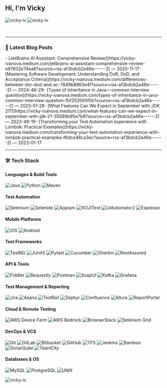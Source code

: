 ## Hi, I'm Vicky

<p><img align="left" src="https://github-readme-stats.vercel.app/api?username=vicky-iv&show_icons=true&hide=stars&locale=en&title_color=291971&border_radius=15&icon_color=9a84ff" alt="vicky-iv" /></p>

<p><img align="center" src="https://github-readme-stats.vercel.app/api/top-langs?username=vicky-iv&show_icons=true&locale=en&title_color=291971&border_radius=15&hide=php&layout=compact" alt="vicky-iv" /></p>
<br/>

---

### 📝 Latest Blog Posts
<!-- BLOG-POST-LIST:START -->- [JetBrains AI Assistant: Comprehensive Review](https://vicky-ivanova.medium.com/jetbrains-ai-assistant-comprehensive-review-e87602e74ea6?source=rss-af3bdcb2a46e------2) — 2025-11-17- [Mastering Software Development: Understanding DoR, DoD, and Acceptance Criteria](https://vicky-ivanova.medium.com/differences-between-dor-dod-and-ac-7849b8963e4f?source=rss-af3bdcb2a46e------2) — 2024-46-29- [Types of inheritance in Java — common interview question](https://vicky-ivanova.medium.com/types-of-inheritance-in-java-common-interview-question-fbf353565f5b?source=rss-af3bdcb2a46e------2) — 2023-51-28- [What Features Can We Expect in September with JDK 21?](https://vicky-ivanova.medium.com/what-features-can-we-expect-in-september-with-jdk-21-35089b95e7b8?source=rss-af3bdcb2a46e------2) — 2023-48-19- [Transforming your Test Automation experience with Lombok: Practical Examples](https://vicky-ivanova.medium.com/transforming-your-test-automation-experience-with-lombok-practical-examples-f6dce48ca3ec?source=rss-af3bdcb2a46e------2) — 2023-01-17<!-- BLOG-POST-LIST:END -->

---

### 🛠️ Tech Stack

#### Languages & Build Tools
![Java](https://img.shields.io/badge/Java-f5c4a5?style=for-the-badge&logo=openjdk&logoColor=9b3d1a)
![Python](https://img.shields.io/badge/Python-d6ecf5?style=for-the-badge&logo=python&logoColor=3776AB)
![Maven](https://img.shields.io/badge/Maven-f4c2c2?style=for-the-badge&logo=apachemaven&logoColor=9c2626)

#### Test Automation
![Selenium](https://img.shields.io/badge/Selenium-c5e8c8?style=for-the-badge&logo=selenium&logoColor=3d7d40)
![Selenide](https://img.shields.io/badge/Selenide-b8d8f0?style=for-the-badge&logo=selenide&logoColor=2f5f8f)
![Appium](https://img.shields.io/badge/Appium-e6ccf5?style=for-the-badge&logo=appium&logoColor=732d91)
![XCUITest](https://img.shields.io/badge/XCUITest-f2d9f2?style=for-the-badge&logo=apple&logoColor=5a5a5a)
![UiAutomator2](https://img.shields.io/badge/UiAutomator2-d1f0d1?style=for-the-badge&logo=android&logoColor=3a9d3d)
![Espresso](https://img.shields.io/badge/Espresso-f9e0b5?style=for-the-badge&logo=android&logoColor=5c8f4f)

#### Mobile Platforms
![iOS](https://img.shields.io/badge/iOS-e6e6fa?style=for-the-badge&logo=apple&logoColor=5a5a5a)
![Android](https://img.shields.io/badge/Android-d9f2d9?style=for-the-badge&logo=android&logoColor=3a9d3d)

#### Test Frameworks
![TestNG](https://img.shields.io/badge/TestNG-f7d9c4?style=for-the-badge&logo=testng&logoColor=c45a2e)
![JUnit5](https://img.shields.io/badge/JUnit%205-cbe2c5?style=for-the-badge&logo=junit5&logoColor=3a5a40)
![Pytest](https://img.shields.io/badge/Pytest-d6ecf5?style=for-the-badge&logo=pytest&logoColor=0a9edc)
![Cucumber](https://img.shields.io/badge/Cucumber-d0eac6?style=for-the-badge&logo=cucumber&logoColor=3c8031)
![Gherkin](https://img.shields.io/badge/Gherkin-f4e1d2?style=for-the-badge&logo=gherkin&logoColor=6a4e42)
![RestAssured](https://img.shields.io/badge/RestAssured-cbe2c5?style=for-the-badge&logo=java&logoColor=0a7c2f)

#### API & Tools
![Fiddler](https://img.shields.io/badge/Fiddler-fce6cc?style=for-the-badge&logo=fiddler&logoColor=5c8a3c)
![Requestly](https://img.shields.io/badge/Requestly-f4d9e7?style=for-the-badge&logo=requestly&logoColor=cc2f7a)
![Postman](https://img.shields.io/badge/Postman-f7d9c4?style=for-the-badge&logo=postman&logoColor=FF6C37)
![SoapUI](https://img.shields.io/badge/SoapUI-d9f2f0?style=for-the-badge&logo=soapui&logoColor=009688)
![Kafka](https://img.shields.io/badge/Kafka-e6e6e6?style=for-the-badge&logo=apachekafka&logoColor=231F20)
![Grafana](https://img.shields.io/badge/Grafana-fce6cc?style=for-the-badge&logo=grafana&logoColor=F46800)

#### Test Management & Reporting
![Jira](https://img.shields.io/badge/Jira-d6ecf5?style=for-the-badge&logo=jira&logoColor=0052CC)
![Asana](https://img.shields.io/badge/Asana-fce6cc?style=for-the-badge&logo=asana&logoColor=fc636b)
![TestRail](https://img.shields.io/badge/TestRail-ded6f5?style=for-the-badge&logo=testrail&logoColor=4a3d9d)
![Zephyr](https://img.shields.io/badge/Zephyr-e5f2d9?style=for-the-badge&logo=zephyr&logoColor=4f772d)
![Confluence](https://img.shields.io/badge/Confluence-d7e5f0?style=for-the-badge&logo=confluence&logoColor=172B4D)
![Allure](https://img.shields.io/badge/Allure-fce6e6?style=for-the-badge&logo=allure&logoColor=ff4081)
![ReportPortal](https://img.shields.io/badge/ReportPortal-e6e6fa?style=for-the-badge&logo=reportportal&logoColor=5e35b1)

#### Cloud & Remote Testing
![AWS Device Farm](https://img.shields.io/badge/AWS%20Device%20Farm-f7e7d7?style=for-the-badge&logo=amazonaws&logoColor=FF9900)
![AWS Bedrock](https://img.shields.io/badge/AWS%20Bedrock-f0e5d9?style=for-the-badge&logo=amazonaws&logoColor=FF9900)
![BrowserStack](https://img.shields.io/badge/BrowserStack-fce6cc?style=for-the-badge&logo=browserstack&logoColor=eb5424)
![Selenium Grid](https://img.shields.io/badge/Selenium%20Grid-d0f0d0?style=for-the-badge&logo=selenium&logoColor=3d7d40)

#### DevOps & VCS
![Git](https://img.shields.io/badge/Git-f4c2c2?style=for-the-badge&logo=git&logoColor=F05032)
![GitLab](https://img.shields.io/badge/GitLab-fce6cc?style=for-the-badge&logo=gitlab&logoColor=fc6d26)
![Bitbucket](https://img.shields.io/badge/Bitbucket-d6ecf5?style=for-the-badge&logo=bitbucket&logoColor=0052CC)
![GitHub](https://img.shields.io/badge/GitHub-e6e6e6?style=for-the-badge&logo=github&logoColor=181717)
![TFS](https://img.shields.io/badge/TFS-ded6f5?style=for-the-badge&logo=azuredevops&logoColor=0078D7)
![Jenkins](https://img.shields.io/badge/Jenkins-f4c2c2?style=for-the-badge&logo=jenkins&logoColor=D24939)
![Bamboo](https://img.shields.io/badge/Bamboo-d7e5f0?style=for-the-badge&logo=bamboo&logoColor=0052CC)
![SonarQube](https://img.shields.io/badge/SonarQube-d0f0f8?style=for-the-badge&logo=sonarqube&logoColor=4E9BCD)
![TeamCity](https://img.shields.io/badge/TeamCity-e6d9f7?style=for-the-badge&logo=teamcity&logoColor=2f2f8f)

#### Databases & OS
![MySQL](https://img.shields.io/badge/MySQL-d6ecf5?style=for-the-badge&logo=mysql&logoColor=00618a)
![PostgreSQL](https://img.shields.io/badge/PostgreSQL-d7e5f0?style=for-the-badge&logo=postgresql&logoColor=336791)
![UNIX](https://img.shields.io/badge/UNIX-e6e6fa?style=for-the-badge&logo=linux&logoColor=000000)


<p align="left"> <img src="https://komarev.com/ghpvc/?username=vicky-iv&label=Profile%20views&color=9a84ff&style=plastic" alt="vicky-iv" /> </p>
